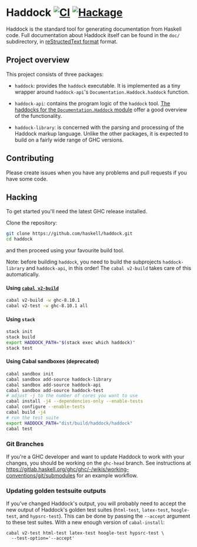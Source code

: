 # Haddock [![CI][CI badge]][CI page] [![Hackage][Hackage badge]][Hackage page]

Haddock is the standard tool for generating documentation from Haskell code.
Full documentation about Haddock itself can be found in the `doc/` subdirectory,
in [reStructedText format][ReST] format.

## Project overview

This project consists of three packages:

 * `haddock`: provides the `haddock` executable. It is implemented as a tiny
    wrapper around `haddock-api`'s `Documentation.Haddock.haddock` function.

 * `haddock-api`: contains the program logic of the `haddock` tool.
   [The haddocks for the `Documentation.Haddock` module][Documentation.Haddock]
   offer a good overview of the functionality.

 * `haddock-library`: is concerned with the parsing and processing of the
   Haddock markup language. Unlike the other packages, it is expected to build
   on a fairly wide range of GHC versions.

## Contributing

Please create issues when you have any problems and pull requests if you have
some code.

## Hacking

To get started you'll need the latest GHC release installed.

Clone the repository:

```bash
git clone https://github.com/haskell/haddock.git
cd haddock
```

and then proceed using your favourite build tool.

Note: before building `haddock`, you need to build the subprojects
`haddock-library` and `haddock-api`, in this order!
The `cabal v2-build` takes care of this automatically.

#### Using [`cabal v2-build`][cabal v2]

```bash
cabal v2-build -w ghc-8.10.1
cabal v2-test -w ghc-8.10.1 all
```

#### Using `stack`

```bash
stack init
stack build
export HADDOCK_PATH="$(stack exec which haddock)"
stack test
```

#### Using Cabal sandboxes (deprecated)

```bash
cabal sandbox init
cabal sandbox add-source haddock-library
cabal sandbox add-source haddock-api
cabal sandbox add-source haddock-test
# adjust -j to the number of cores you want to use
cabal install -j4 --dependencies-only --enable-tests
cabal configure --enable-tests
cabal build -j4
# run the test suite
export HADDOCK_PATH="dist/build/haddock/haddock"
cabal test
```

### Git Branches

If you're a GHC developer and want to update Haddock to work with your changes,
you should be working on the `ghc-head` branch. See instructions at
<https://gitlab.haskell.org/ghc/ghc/-/wikis/working-conventions/git/submodules>
for an example workflow.

### Updating golden testsuite outputs

If you've changed Haddock's output, you will probably need to accept the new
output of Haddock's golden test suites (`html-test`, `latex-test`,
`hoogle-test`, and `hypsrc-test`). This can be done by passing the `--accept`
argument to these test suites. With a new enough version of `cabal-install`:

```
cabal v2-test html-test latex-test hoogle-test hypsrc-test \
  --test-option='--accept'
```

[CI page]: https://travis-ci.org/haskell/haddock
[CI badge]: https://travis-ci.org/haskell/haddock.svg?branch=ghc-8.10
[Hackage page]: https://hackage.haskell.org/package/haddock
[Hackage badge]: https://img.shields.io/hackage/v/haddock.svg
[ReST]: http://www.sphinx-doc.org/en/stable/rest.html
[Documentation.Haddock]: http://hackage.haskell.org/package/haddock-api/docs/Documentation-Haddock.html
[cabal v2]: http://cabal.readthedocs.io/en/latest/nix-local-build-overview.html
